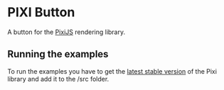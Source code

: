 # PIXI Button

A button for the [PixiJS](http://www.pixijs.com/) rendering library.

## Running the examples

To run the examples you have to get the [latest stable version](https://github.com/pixijs/pixi.js/releases) of the Pixi library and add it to the /src folder.